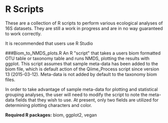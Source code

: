 # R Scripts

These are a collection of R scripts to perform various ecological analyses of 16S datasets. They are still a work in progress and are in no way guaranteed to work correctly.

It is recommended that users use R Studio 

###Biom_to_NMDS_plots.R
An R "script" that takes a users biom formatted OTU table or taxonomy table and runs NMDS, plotting the results with ggplot. This script assumes that sample meta-data has been added to the biom file, which is default action of the Qiime_Process script since version 13 (2015-03-12). Meta-data is not added by default to the taxonomy biom files.

In order to take advantage of sample meta-data for plotting and statistical grouping analyses, the user will need to modify the script to note the meta-data fields that they wish to use. At present, only two fields are utilized for determining plotting characters and color.

__Required R packages:__ biom, ggplot2, vegan